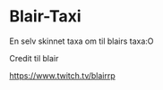 # Blair-Taxi
En selv skinnet taxa om til blairs taxa:O

Credit til blair

https://www.twitch.tv/blairrp
